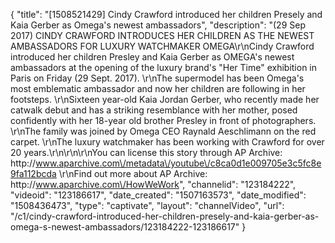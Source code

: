 {
    "title": "[1508521429] Cindy Crawford introduced her children Presely and Kaia Gerber as Omega's newest ambassadors",
    "description": "(29 Sep 2017) CINDY CRAWFORD INTRODUCES HER CHILDREN AS THE NEWEST AMBASSADORS FOR LUXURY WATCHMAKER OMEGA\r\nCindy Crawford introduced her children Presley and Kaia Gerber as OMEGA's newest ambassadors at the opening of the luxury brand's \"Her Time\" exhibition in Paris on Friday (29 Sept. 2017).  \r\nThe supermodel has been Omega's most emblematic ambassador and now her children are following in her footsteps.  \r\nSixteen year-old Kaia Jordan Gerber, who recently made her catwalk debut and has a striking resemblance with her mother, posed confidently with her 18-year old brother Presley in front of photographers. \r\nThe family was joined by Omega CEO Raynald Aeschlimann on the red carpet. \r\nThe luxury watchmaker has been working with Crawford for over 20 years.\r\n\r\n\r\nYou can license this story through AP Archive: http:\/\/www.aparchive.com\/metadata\/youtube\/c8ca0d1e009705e3c5fc8e9fa112bcda \r\nFind out more about AP Archive: http:\/\/www.aparchive.com\/HowWeWork",
    "channelid": "123184222",
    "videoid": "123186617",
    "date_created": "1507163573",
    "date_modified": "1508436473",
    "type": "captivate",
    "layout": "channelVideo",
    "url": "\/c1\/cindy-crawford-introduced-her-children-presely-and-kaia-gerber-as-omega-s-newest-ambassadors\/123184222-123186617"
}